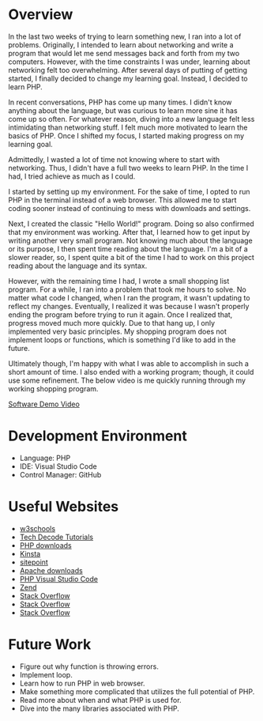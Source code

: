 # Overview

In the last two weeks of trying to learn something new, I ran into a lot of problems. Originally, I intended to learn about networking and write a program
that would let me send messages back and forth from my two computers. However, with the time constraints I was under, learning about networking felt too
overwhelming. After several days of putting of getting started, I finally decided to change my learning goal.  Instead, I decided to learn PHP.

In recent conversations, PHP has come up many times. I didn't know anything about the language, but was curious to learn more sine it has come up so often.
For whatever reason, diving into a new language felt less intimidating than networking stuff. I felt much more motivated to learn the basics of PHP. Once I
shifted my focus, I started making progress on my learning goal.

Admittedly, I wasted a lot of time not knowing where to start with networking. Thus, I didn't have a full two weeks to learn PHP. In the time I had, I tried
achieve as much as I could.

I started by setting up my environment. For the sake of time, I opted to run PHP in the terminal instead of a web browser. This allowed me to start coding
sooner instead of continuing to mess with downloads and settings.

Next, I created the classic "Hello World!" program. Doing so also confirmed that my environment was working. After that, I learned how to get input by writing
another very small program. Not knowing much about the language or its purpose, I then spent time reading about the language. I'm a bit of a slower reader,
so, I spent quite a bit of the time I had to work on this project reading about the language and its syntax.

However, with the remaining time I had, I wrote a small shopping list program. For a while, I ran into a problem that took me hours to solve. No matter what
code I changed, when I ran the program, it wasn't updating to reflect my changes. Eventually, I realized it was because I wasn't properly ending the program
before trying to run it again. Once I realized that, progress moved much more quickly. Due to that hang up, I only implemented very basic principles. My
shopping program does not implement loops or functions, which is something I'd like to add in the future.

Ultimately though, I'm happy with what I was able to accomplish in such a short amount of time. I also ended with a working program; though, it could use
some refinement. The below video is me quickly running through my working shopping program.

[Software Demo Video](http://youtube.link.goes.here)

# Development Environment

* Language: PHP
* IDE: Visual Studio Code
* Control Manager: GitHub

# Useful Websites

* [w3schools](https://www.w3schools.com/php/php_intro.asp)
* [Tech Decode Tutorials](https://techdecodetutorials.com/how-to-run-php-in-visual-studio-code-on-windows-11/)
* [PHP downloads](https://www.php.net/downloads.php)
* [Kinsta](https://kinsta.com/blog/php-editor/)
* [sitepoint](https://www.sitepoint.com/how-to-install-php-on-windows/)
* [Apache downloads](https://www.apachelounge.com/download/#google_vignette)
* [PHP Visual Studio Code](https://code.visualstudio.com/docs/languages/php)
* [Zend](https://www.zend.com/blog/php-development-using-php-extensions#:~:text=php%20file%20extension%20refers%20to,a%20Word%20file%20with%20a%20.)
* [Stack Overflow](https://stackoverflow.com/questions/676677/how-to-add-elements-to-an-empty-array-in-php)
* [Stack Overflow](https://stackoverflow.com/questions/9816889/how-can-i-echo-or-print-an-array-in-php)
* [Stack Overflow](https://stackoverflow.com/questions/369602/deleting-an-element-from-an-array-in-php)

# Future Work

* Figure out why function is throwing errors.
* Implement loop.
* Learn how to run PHP in web browser.
* Make something more complicated that utilizes the full potential of PHP.
* Read more about when and what PHP is used for.
* Dive into the many libraries associated with PHP.
